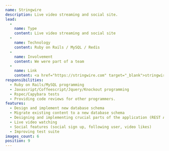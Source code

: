 ```yaml
---
name: Stringwire
description: Live video streaming and social site.
lead:
  -
    name: Type
    content: Live video streaming and social site
  -
    name: Technology
    content: Ruby on Rails / MySQL / Redis
  -
    name: Involvement
    content: We were part of a team
  -
    name: Link
    content: <a href="https://stringwire.com" target="_blank">stringwire.com</a>
responsibilities:
  - Ruby on Rails/MySQL programming
  - Javascript/Coffeescript/Jquery/Knockout programming
  - Rspec/Capybara tests
  - Providing code reviews for other programmers.
features:
  - Design and implement new database schema
  - Migrate existing content to a new database schema
  - Designing and implementing crucial parts of the application (REST API, communication with video and mobile applications, improving performance)
  - Live video watching
  - Social features (social sign up, following user, video likes)
  - Improving test suite
images_count: 6
position: 9
---
```

